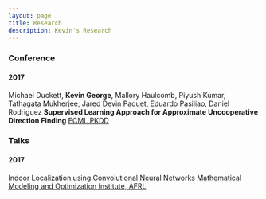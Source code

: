 ```yaml
---
layout: page
title: Research
description: Kevin's Research
---
```


### Conference


#### 2017


Michael Duckett, **Kevin George**, Mallory Haulcomb, Piyush Kumar, Tathagata Mukherjee, Jared Devin Paquet, Eduardo Pasiliao, Daniel Rodriguez **Supervised Learning Approach for Approximate Uncooperative Direction Finding** [ECML PKDD](http://ecmlpkdd2017.ijs.si/)


### Talks


#### 2017


Indoor Localization using Convolutional Neural Networks [Mathematical Modeling and Optimization Institute, AFRL](https://mmo.institute/index.html)
